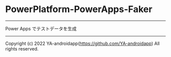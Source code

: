 # PowerPlatform-PowerApps-Faker

---

Power Apps でテストデータを生成

---

Copyright (c) 2022 YA-androidapp(https://github.com/YA-androidapp) All rights reserved.
